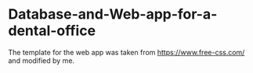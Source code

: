 # Database-and-Web-app-for-a-dental-office
The template for the web app was taken from https://www.free-css.com/ and modified by me.
